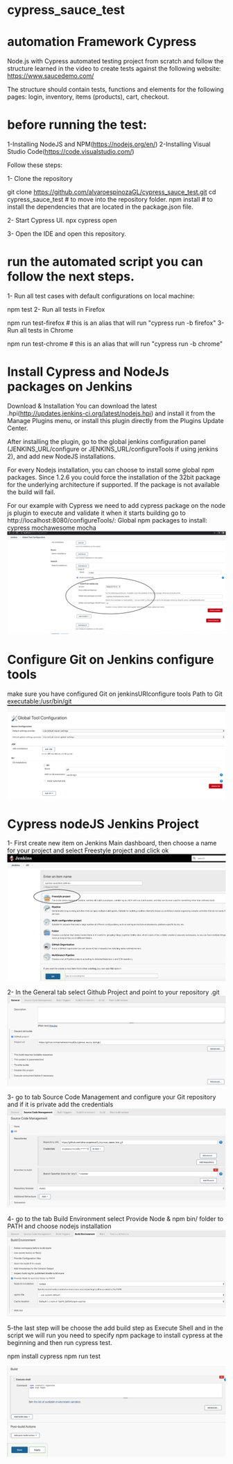 # cypress_sauce_test

# automation Framework Cypress

Node.js with Cypress automated testing project from scratch and follow the structure learned in the video to create tests against the following website:  https://www.saucedemo.com/

The structure should contain tests, functions and elements for the following pages: login, inventory, items (products), cart, checkout.


# before running the test:
1-Installing NodeJS and NPM(https://nodejs.org/en/)
2-Installing Visual Studio Code(https://code.visualstudio.com/)

Follow these steps:

1- Clone the repository

git clone https://github.com/alvaroespinozaGL/cypress_sauce_test.git
cd cypress_sauce_test # to move into the repository folder.
npm install  # to install the dependencies that are located in the package.json file.

2- Start Cypress UI.
npx cypress open

3- Open the IDE and open this repository.


# run the automated script you can follow the next steps.

1- Run all test cases with default configurations on local machine:

npm test
2- Run all tests in Firefox

npm run test-firefox  # this is an alias that will run "cypress run -b firefox"
3- Run all tests in Chrome

npm run test-chrome  # this is an alias that will run "cypress run -b chrome"


# Install Cypress and NodeJs packages on Jenkins

Download & Installation
You can download the latest .hpi(http://updates.jenkins-ci.org/latest/nodejs.hpi) and install it from the Manage Plugins menu, or install this plugin directly from the Plugins Update Center.

After installing the plugin, go to the global jenkins configuration panel (JENKINS_URL/configure or JENKINS_URL/configureTools if using jenkins 2),
and add new NodeJS installations.

For every Nodejs installation, you can choose to install some global npm packages.
Since 1.2.6 you could force the installation of the 32bit package for the underlying architecture if supported. If the package is not available the build will fail.

For our example with Cypress we need to add cypress package on the node js plugin to execute and validate it when it starts building go to http://localhost:8080/configureTools/:
Global npm packages to install: cypress mochawesome mocha
![](images/JenkinsNodeJs.png)

# Configure Git on Jenkins configure tools

make sure you have configured Git on jenkinsURlconfigure tools
Path to Git executable:/usr/bin/git
![](images/jenkinsGit.png)


# Cypress nodeJS Jenkins Project

1- First create new item on Jenkins Main dashboard, then choose a name for your project and select Freestyle project and click ok
![](images/image1.png)

2- In the General tab select Github Project and point to your repository .git
![](images/image2.png)

3- go to tab Source Code Management and configure your Git repository and if it is private add the credentials 
![](images/image3.png)

4- go to the tab Build Environment select Provide Node & npm bin/ folder to PATH and choose nodejs installation
![](images/image4.png)

5-the last step will be choose the add build step as Execute Shell and in the script we will run you need to specify npm package to install cypress at the beginning and then run cypress test.

npm install cypress
npm run test

![](images/image5.png)





